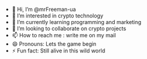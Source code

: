 - 👋 Hi, I’m @mrFreeman-ua
- 👀 I’m interested in crypto technology
- 🌱 I’m currently learning programming and marketing
- 💞️ I’m looking to collaborate on crypto projects
- 📫 How to reach me : write me on my mail
- 😄 Pronouns: Lets the game begin
- ⚡ Fun fact: Still alive in this wild world 

<!---
mrFreeman-ua/mrFreeman-ua is a ✨ special ✨ repository because its `README.md` (this file) appears on your GitHub profile.
You can click the Preview link to take a look at your changes.
--->
